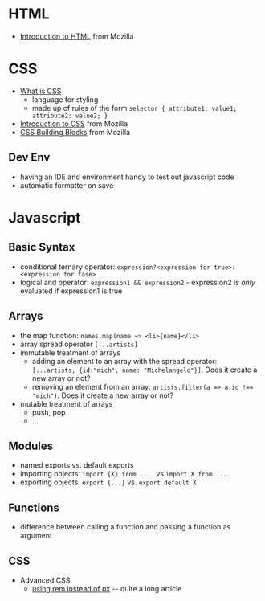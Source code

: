 
# HTML
- [Introduction to HTML](https://developer.mozilla.org/en-US/docs/Learn/HTML/Introduction_to_HTML) from Mozilla


# CSS
- [What is CSS](https://developer.mozilla.org/en-US/docs/Learn/CSS/First_steps/What_is_CSS)
	- language for styling 
	- made up of rules of the form `selector { attribute1: value1; attribute2: value2; }` 
- [Introduction to CSS](https://developer.mozilla.org/en-US/docs/Learn/CSS/First_steps) from Mozilla
- [CSS Building Blocks](https://developer.mozilla.org/en-US/docs/Learn/CSS/Building_blocks) from Mozilla


## Dev Env
- having an IDE and environment handy to test out javascript code
- automatic formatter on save

# Javascript
## Basic Syntax
- conditional ternary operator: `expression?<expression for true>:<expression for fase>`
- logical and operator: `expression1 && expression2` - expression2 is *only* evaluated if expression1 is true

## Arrays
- the map function: `names.map(name => <li>{name}</li>`
- array spread operator `[...artists]`
- immutable treatment of arrays
	- adding an element to an array with the spread operator: `[...artists, {id:"mich", name: "Michelangelo"}]`. Does it create a new array or not? 
	- removing an element from an array: `artists.filter(a => a.id !== "mich")`. Does it create a new array or not? 
- mutable treatment of arrays
	- push, pop
	- ...

## Modules
- named exports vs. default exports
- importing objects: `import {X} from ... `  vs `import X from ...`. 
- exporting objects: `export {...}` vs. `export default X`

## Functions
- difference between calling a function and passing a function as argument


## CSS
- Advanced CSS
	- [using rem instead of px](https://levelup.gitconnected.com/solving-all-css-layout-issues-any-screen-any-root-font-size-without-js-62349644a71e) -- quite a long article
